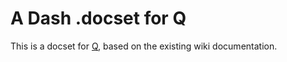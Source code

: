 # A Dash .docset for Q

This is a docset for [Q](https://github.com/kriskowal/q), based on the
existing wiki documentation.

